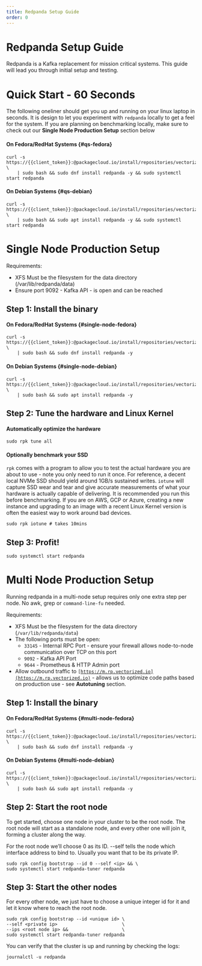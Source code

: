 ```yaml
---
title: Redpanda Setup Guide
order: 0
---
```

# Redpanda Setup Guide

Redpanda is a Kafka replacement for mission critical systems. This guide will
lead you through initial setup and testing.


# Quick Start - 60 Seconds 

The following oneliner should get you up and running on your linux laptop in seconds.
It is design to let you experiment with `redpanda` locally to get a feel for the system.
If you are planning on benchmarking locally, make sure to check out our
**Single Node Production Setup** section below

#### On Fedora/RedHat Systems {#qs-fedora}

```
curl -s https://{{client_token}}:@packagecloud.io/install/repositories/vectorizedio/v/script.rpm.sh \
    | sudo bash && sudo dnf install redpanda -y && sudo systemctl start redpanda
```

#### On Debian Systems {#qs-debian}

```
curl -s https://{{client_token}}:@packagecloud.io/install/repositories/vectorizedio/v/script.deb.sh \
    | sudo bash && sudo apt install redpanda -y && sudo systemctl start redpanda
```

# Single Node Production Setup

Requirements:

- XFS Must be the filesystem for the data directory (/var/lib/redpanda/data)
- Ensure port 9092 - Kafka API - is open and can be reached

## Step 1: Install the binary

#### On Fedora/RedHat Systems {#single-node-fedora}

```
curl -s https://{{client_token}}:@packagecloud.io/install/repositories/vectorizedio/v/script.rpm.sh \ 
    | sudo bash && sudo dnf install redpanda -y
```

#### On Debian Systems {#single-node-debian}

```
curl -s https://{{client_token}}:@packagecloud.io/install/repositories/vectorizedio/v/script.deb.sh \
    | sudo bash && sudo apt install redpanda -y
```


## Step 2: Tune the hardware and Linux Kernel

#### Automatically optimize the hardware

```
sudo rpk tune all
```

#### Optionally benchmark your SSD

`rpk` comes with a program to allow you to test the actual hardware you are about to use - note you
only need to run it once. For reference, a decent local NVMe SSD should yield around
1GB/s sustained writes. `iotune` will capture SSD wear and tear and give accurate measurements
of what your hardware is actually capable of delivering. It is recommended you run this before benchmarking. 
If you are on AWS, GCP or Azure, creating a new instance and upgrading to an image with a recent
Linux Kernel version is often the easiest way to work around bad devices.

```
sudo rpk iotune # takes 10mins
```

## Step 3: Profit!

```
sudo systemctl start redpanda
```

# Multi Node Production Setup

Running redpanda in a multi-node setup requires only one extra step per node. No
awk, grep or `command-line-fu` needed.

Requirements:

- XFS Must be the filesystem for the data directory (`/var/lib/redpanda/data`)
- The following ports must be open:
  - `33145` - Internal RPC Port - ensure your firewall allows node-to-node
    communication over TCP on this port
  - `9092` - Kafka API Port
  - `9644` - Prometheus & HTTP Admin port
- Allow outbound traffic to
  <code>[https://m.rp.vectorized.io](https://m.rp.vectorized.io)</code> - allows
  us to optimize code paths based on production use - see
  <strong>Autotuning</strong> section.

## Step 1: Install the binary

#### On Fedora/RedHat Systems {#multi-node-fedora}

```
curl -s https://{{client_token}}:@packagecloud.io/install/repositories/vectorizedio/v/script.rpm.sh \
    | sudo bash && sudo dnf install redpanda -y
```

#### On Debian Systems {#multi-node-debian}

```
curl -s https://{{client_token}}:@packagecloud.io/install/repositories/vectorizedio/v/script.deb.sh \
    | sudo bash && sudo apt install redpanda -y
```

## Step 2: Start the root node

To get started, choose one node in your cluster to be the root node. The root
node will start as a standalone node, and every other one will join it, forming
a cluster along the way.

For the root node we’ll choose 0 as its ID. --self tells the node which
interface address to bind to. Usually you want that to be its private IP.

```
sudo rpk config bootstrap --id 0 --self <ip> && \
sudo systemctl start redpanda-tuner redpanda
```

## Step 3: Start the other nodes

For every other node, we just have to choose a unique integer id for it and let
it know where to reach the root node.
```
sudo rpk config bootstrap --id <unique id> \
--self <private ip>                        \
--ips <root node ip> &&                    \
sudo systemctl start redpanda-tuner redpanda
```

You can verify that the cluster is up and running by checking the logs:

```
journalctl -u redpanda
```
